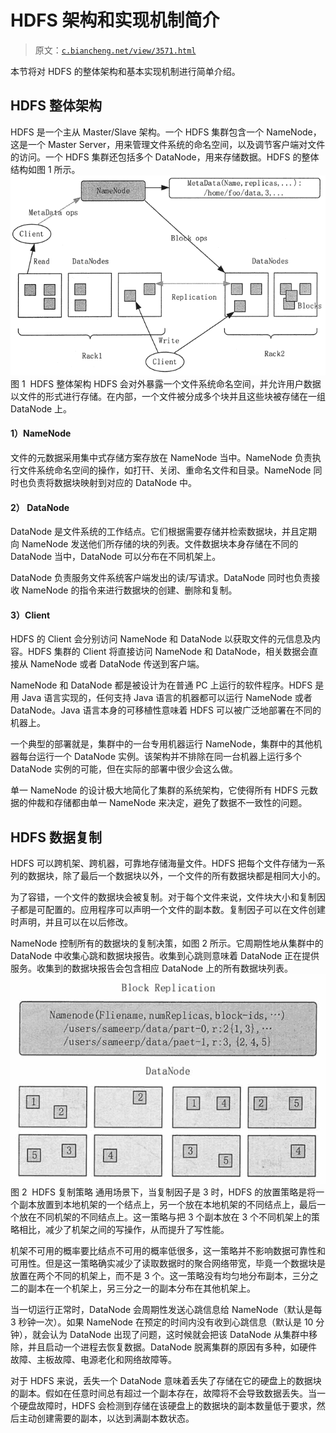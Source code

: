 # HDFS 架构和实现机制简介

> 原文：[`c.biancheng.net/view/3571.html`](http://c.biancheng.net/view/3571.html)

本节将对 HDFS 的整体架构和基本实现机制进行简单介绍。

## HDFS 整体架构

HDFS 是一个主从 Master/Slave 架构。一个 HDFS 集群包含一个 NameNode，这是一个 Master Server，用来管理文件系统的命名空间，以及调节客户端对文件的访问。一个 HDFS 集群还包括多个 DataNode，用来存储数据。HDFS 的整体结构如图 1 所示。![HDFS 整体架构](img/cf75676e9f44a8096771e6a1f2b676bc.png)
图 1  HDFS 整体架构
HDFS 会对外暴露一个文件系统命名空间，并允许用户数据以文件的形式进行存储。在内部，一个文件被分成多个块并且这些块被存储在一组 DataNode 上。

#### 1）NameNode

文件的元数据采用集中式存储方案存放在 NameNode 当中。NameNode 负责执行文件系统命名空间的操作，如打幵、关闭、重命名文件和目录。NameNode 同时也负责将数据块映射到对应的 DataNode 中。

#### 2） DataNode

DataNode 是文件系统的工作结点。它们根据需要存储并检索数据块，并且定期向 NameNode 发送他们所存储的块的列表。文件数据块本身存储在不同的 DataNode 当中，DataNode 可以分布在不同机架上。

DataNode 负责服务文件系统客户端发出的读/写请求。DataNode 同时也负责接收 NameNode 的指令来进行数据块的创建、删除和复制。

#### 3）Client

HDFS 的 Client 会分别访问 NameNode 和 DataNode 以获取文件的元信息及内容。HDFS 集群的 Client 将直接访问 NameNode 和 DataNode，相关数据会直接从 NameNode 或者 DataNode 传送到客户端。

NameNode 和 DataNode 都是被设计为在普通 PC 上运行的软件程序。HDFS 是用 Java 语言实现的，任何支持 Java 语言的机器都可以运行 NameNode 或者 DataNode。Java 语言本身的可移植性意味着 HDFS 可以被广泛地部署在不同的机器上。

一个典型的部署就是，集群中的一台专用机器运行 NameNode，集群中的其他机器每台运行一个 DataNode 实例。该架构并不排除在同一台机器上运行多个 DataNode 实例的可能，但在实际的部署中很少会这么做。

单一 NameNode 的设计极大地简化了集群的系统架构，它使得所有 HDFS 元数据的仲裁和存储都由单一 NameNode 来决定，避免了数据不一致性的问题。

## HDFS 数据复制

HDFS 可以跨机架、跨机器，可靠地存储海量文件。HDFS 把每个文件存储为一系列的数据块，除了最后一个数据块以外，一个文件的所有数据块都是相同大小的。

为了容错，一个文件的数据块会被复制。对于每个文件来说，文件块大小和复制因子都是可配置的。应用程序可以声明一个文件的副本数。复制因子可以在文件创建时声明，并且可以在以后修改。

NameNode 控制所有的数据块的复制决策，如图 2 所示。它周期性地从集群中的 DataNode 中收集心跳和数据块报告。收集到心跳则意味着 DataNode 正在提供服务。收集到的数据块报告会包含相应 DataNode 上的所有数据块列表。
![HDFS 复制策略](img/b5beb59ca30b69745936c09b3f906bc8.png)
图 2  HDFS 复制策略
通用场景下，当复制因子是 3 时，HDFS 的放置策略是将一个副本放置到本地机架的一个结点上，另一个放在本地机架的不同结点上，最后一个放在不同机架的不同结点上。这一策略与把 3 个副本放在 3 个不同机架上的策略相比，减少了机架之间的写操作，从而提升了写性能。

机架不可用的概率要比结点不可用的概率低很多，这一策略并不影响数据可靠性和可用性。但是这一策略确实减少了读取数据时的聚合网络带宽，毕竟一个数据块是放置在两个不同的机架上，而不是 3 个。这一策略没有均匀地分布副本，三分之二的副本在一个机架上，另三分之一的副本分布在其他机架上。

当一切运行正常时，DataNode 会周期性发送心跳信息给 NameNode（默认是每 3 秒钟一次）。如果 NameNode 在预定的时间内没有收到心跳信息（默认是 10 分钟），就会认为 DataNode 出现了问题，这时候就会把该 DataNode 从集群中移除，并且启动一个进程去恢复数据。DataNode 脱离集群的原因有多种，如硬件故障、主板故障、电源老化和网络故障等。

对于 HDFS 来说，丢失一个 DataNode 意味着丢失了存储在它的硬盘上的数据块的副本。假如在任意时间总有超过一个副本存在，故障将不会导致数据丢失。当一个硬盘故障时，HDFS 会检测到存储在该硬盘上的数据块的副本数量低于要求，然后主动创建需要的副本，以达到满副本数状态。